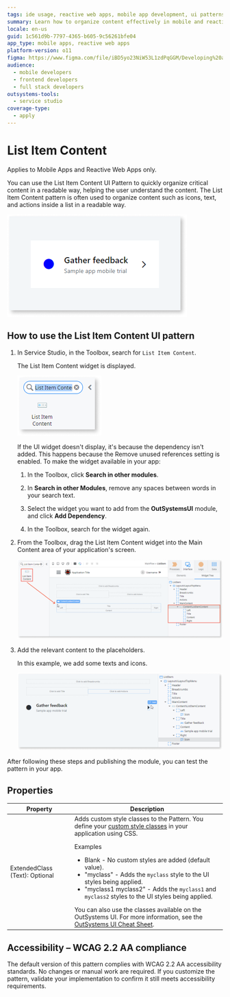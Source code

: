 ```yaml
---
tags: ide usage, reactive web apps, mobile app development, ui patterns, tutorials for beginners
summary: Learn how to organize content effectively in mobile and reactive web apps using the List Item Content UI Pattern in OutSystems 11 (O11).
locale: en-us
guid: 1c561d9b-7797-4365-b605-9c56261bfe04
app_type: mobile apps, reactive web apps
platform-version: o11
figma: https://www.figma.com/file/iBD5yo23NiW53L1zdPqGGM/Developing%20an%20Application?node-id=205:49
audience:
  - mobile developers
  - frontend developers
  - full stack developers
outsystems-tools:
  - service studio
coverage-type:
  - apply
---
```


# List Item Content

<div class="info" markdown="1">

Applies to Mobile Apps and Reactive Web Apps only.

</div>

You can use the List Item Content UI Pattern to quickly organize critical content in a readable way, helping the user understand the content. The List Item Content pattern is often used to organize content such as icons, text, and actions inside a list in a readable way.

![Screenshot of the List Item Content UI Pattern in use](images/listitemcontent-1-ss.png "List Item Content UI Pattern Example")

## How to use the List Item Content UI pattern

1. In Service Studio, in the Toolbox, search for `List Item Content`.

    The List Item Content widget is displayed.

    ![Image showing the List Item Content widget in the Service Studio toolbox](images/listitemcontent-2-ss.png "List Item Content Widget in Service Studio")

    If the UI widget doesn't display, it's because the dependency isn't added. This happens because the Remove unused references setting is enabled. To make the widget available in your app:

    1. In the Toolbox, click **Search in other modules**.

    1. In **Search in other Modules**, remove any spaces between words in your search text.

    1. Select the widget you want to add from the **OutSystemsUI** module, and click **Add Dependency**.

    1. In the Toolbox, search for the widget again.

1. From the Toolbox, drag the List Item Content widget into the Main Content area of your application's screen.

    ![Screenshot of dragging the List Item Content widget into the Main Content area](images/listitemcontent-3-ss.png "Dragging List Item Content Widget")

1. Add the relevant content to the placeholders.

    In this example, we add some texts and icons.

    ![Example of adding texts and icons to the List Item Content widget placeholders](images/listitemcontent-4-ss.png "Adding Content to List Item Content Widget")

After following these steps and publishing the module, you can test the pattern in your app.

## Properties

| Property                       | Description                                                                                                                                                                                                                                                                                                                                                                                                                                                                                                                                                                                                                             |
|--------------------------------|-----------------------------------------------------------------------------------------------------------------------------------------------------------------------------------------------------------------------------------------------------------------------------------------------------------------------------------------------------------------------------------------------------------------------------------------------------------------------------------------------------------------------------------------------------------------------------------------------------------------------------------------|
| ExtendedClass (Text): Optional | Adds custom style classes to the Pattern. You define your [custom style classes](../../../look-feel/css.md) in your application using CSS. <p>Examples <ul><li>Blank - No custom styles are added (default value).</li><li>"myclass" - Adds the ``myclass`` style to the UI styles being applied.</li><li>"myclass1 myclass2" - Adds the ``myclass1`` and ``myclass2`` styles to the UI styles being applied.</li></ul></p>You can also use the classes available on the OutSystems UI. For more information, see the [OutSystems UI Cheat Sheet](https://outsystemsui.outsystems.com/OutSystemsUIWebsite/CheatSheet). |

## Accessibility – WCAG 2.2 AA compliance

The default version of this pattern complies with WCAG 2.2 AA accessibility standards. No changes or manual work are required. If you customize the pattern, validate your implementation to confirm it still meets accessibility requirements.

